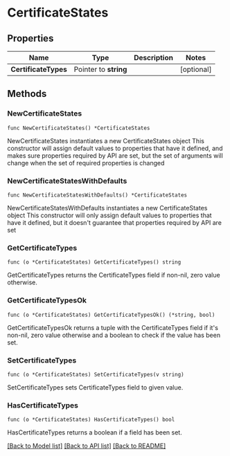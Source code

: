# CertificateStates

## Properties

Name | Type | Description | Notes
------------ | ------------- | ------------- | -------------
**CertificateTypes** | Pointer to **string** |  | [optional] 

## Methods

### NewCertificateStates

`func NewCertificateStates() *CertificateStates`

NewCertificateStates instantiates a new CertificateStates object
This constructor will assign default values to properties that have it defined,
and makes sure properties required by API are set, but the set of arguments
will change when the set of required properties is changed

### NewCertificateStatesWithDefaults

`func NewCertificateStatesWithDefaults() *CertificateStates`

NewCertificateStatesWithDefaults instantiates a new CertificateStates object
This constructor will only assign default values to properties that have it defined,
but it doesn't guarantee that properties required by API are set

### GetCertificateTypes

`func (o *CertificateStates) GetCertificateTypes() string`

GetCertificateTypes returns the CertificateTypes field if non-nil, zero value otherwise.

### GetCertificateTypesOk

`func (o *CertificateStates) GetCertificateTypesOk() (*string, bool)`

GetCertificateTypesOk returns a tuple with the CertificateTypes field if it's non-nil, zero value otherwise
and a boolean to check if the value has been set.

### SetCertificateTypes

`func (o *CertificateStates) SetCertificateTypes(v string)`

SetCertificateTypes sets CertificateTypes field to given value.

### HasCertificateTypes

`func (o *CertificateStates) HasCertificateTypes() bool`

HasCertificateTypes returns a boolean if a field has been set.


[[Back to Model list]](../README.md#documentation-for-models) [[Back to API list]](../README.md#documentation-for-api-endpoints) [[Back to README]](../README.md)


